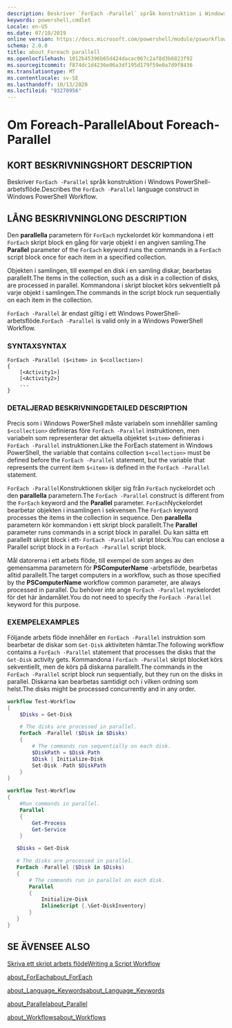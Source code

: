 ```yaml
---
description: Beskriver `ForEach -Parallel` språk konstruktion i Windows PowerShell-arbetsflöde.
keywords: powershell,cmdlet
Locale: en-US
ms.date: 07/10/2019
online version: https://docs.microsoft.com/powershell/module/psworkflow/about/about_foreach-parallel?view=powershell-5.1&WT.mc_id=ps-gethelp
schema: 2.0.0
title: about_Foreach parallell
ms.openlocfilehash: 1012b45396b65d424dacac067c2af8d3b6823f92
ms.sourcegitcommit: f874dc1d4236e06a3df195d179f59e0a7d9f8436
ms.translationtype: MT
ms.contentlocale: sv-SE
ms.lasthandoff: 10/13/2020
ms.locfileid: "93270956"
---
```

# <a name="about-foreach-parallel"></a><span data-ttu-id="a495a-104">Om Foreach-Parallel</span><span class="sxs-lookup"><span data-stu-id="a495a-104">About Foreach-Parallel</span></span>

## <a name="short-description"></a><span data-ttu-id="a495a-105">KORT BESKRIVNING</span><span class="sxs-lookup"><span data-stu-id="a495a-105">SHORT DESCRIPTION</span></span>
<span data-ttu-id="a495a-106">Beskriver `ForEach -Parallel` språk konstruktion i Windows PowerShell-arbetsflöde.</span><span class="sxs-lookup"><span data-stu-id="a495a-106">Describes the `ForEach -Parallel` language construct in Windows PowerShell Workflow.</span></span>

## <a name="long-description"></a><span data-ttu-id="a495a-107">LÅNG BESKRIVNING</span><span class="sxs-lookup"><span data-stu-id="a495a-107">LONG DESCRIPTION</span></span>

<span data-ttu-id="a495a-108">Den **parallella** parametern för `ForEach` nyckelordet kör kommandona i ett `ForEach` skript block en gång för varje objekt i en angiven samling.</span><span class="sxs-lookup"><span data-stu-id="a495a-108">The **Parallel** parameter of the `ForEach` keyword runs the commands in a `ForEach` script block once for each item in a specified collection.</span></span>

<span data-ttu-id="a495a-109">Objekten i samlingen, till exempel en disk i en samling diskar, bearbetas parallellt.</span><span class="sxs-lookup"><span data-stu-id="a495a-109">The items in the collection, such as a disk in a collection of disks, are processed in parallel.</span></span> <span data-ttu-id="a495a-110">Kommandona i skript blocket körs sekventiellt på varje objekt i samlingen.</span><span class="sxs-lookup"><span data-stu-id="a495a-110">The commands in the script block run sequentially on each item in the collection.</span></span>

<span data-ttu-id="a495a-111">`ForEach -Parallel` är endast giltig i ett Windows PowerShell-arbetsflöde.</span><span class="sxs-lookup"><span data-stu-id="a495a-111">`ForEach -Parallel` is valid only in a Windows PowerShell Workflow.</span></span>

### <a name="syntax"></a><span data-ttu-id="a495a-112">SYNTAX</span><span class="sxs-lookup"><span data-stu-id="a495a-112">SYNTAX</span></span>

```
ForEach -Parallel ($<item> in $<collection>)
{
    [<Activity1>]
    [<Activity2>]
    ...
}
```

### <a name="detailed-description"></a><span data-ttu-id="a495a-113">DETALJERAD BESKRIVNING</span><span class="sxs-lookup"><span data-stu-id="a495a-113">DETAILED DESCRIPTION</span></span>

<span data-ttu-id="a495a-114">Precis som i Windows PowerShell måste variabeln som innehåller samling `$<collection>` definieras före `ForEach -Parallel` instruktionen, men variabeln som representerar det aktuella objektet `$<item>` definieras i `ForEach -Parallel` instruktionen.</span><span class="sxs-lookup"><span data-stu-id="a495a-114">Like the ForEach statement in Windows PowerShell, the variable that contains collection `$<collection>` must be defined before the `ForEach -Parallel` statement, but the variable that represents the current item `$<item>` is defined in the `ForEach -Parallel` statement.</span></span>

<span data-ttu-id="a495a-115">`ForEach -Parallel`Konstruktionen skiljer sig från `ForEach` nyckelordet och den **parallella** parametern.</span><span class="sxs-lookup"><span data-stu-id="a495a-115">The `ForEach -Parallel` construct is different from the `ForEach` keyword and the **Parallel** parameter.</span></span> <span data-ttu-id="a495a-116">`ForEach`Nyckelordet bearbetar objekten i insamlingen i sekvensen.</span><span class="sxs-lookup"><span data-stu-id="a495a-116">The `ForEach` keyword processes the items in the collection in sequence.</span></span> <span data-ttu-id="a495a-117">Den **parallella** parametern kör kommandon i ett skript block parallellt.</span><span class="sxs-lookup"><span data-stu-id="a495a-117">The **Parallel** parameter runs commands in a script block in parallel.</span></span> <span data-ttu-id="a495a-118">Du kan sätta ett parallellt skript block i ett- `ForEach -Parallel` skript block.</span><span class="sxs-lookup"><span data-stu-id="a495a-118">You can enclose a Parallel script block in a `ForEach -Parallel` script block.</span></span>

<span data-ttu-id="a495a-119">Mål datorerna i ett arbets flöde, till exempel de som anges av den gemensamma parametern för **PSComputerName** -arbetsflöde, bearbetas alltid parallellt.</span><span class="sxs-lookup"><span data-stu-id="a495a-119">The target computers in a workflow, such as those specified by the **PSComputerName** workflow common parameter, are always processed in parallel.</span></span>
<span data-ttu-id="a495a-120">Du behöver inte ange `ForEach -Parallel` nyckelordet för det här ändamålet.</span><span class="sxs-lookup"><span data-stu-id="a495a-120">You do not need to specify the `ForEach -Parallel` keyword for this purpose.</span></span>

### <a name="examples"></a><span data-ttu-id="a495a-121">EXEMPEL</span><span class="sxs-lookup"><span data-stu-id="a495a-121">EXAMPLES</span></span>

<span data-ttu-id="a495a-122">Följande arbets flöde innehåller en `ForEach -Parallel` instruktion som bearbetar de diskar som `Get-Disk` aktiviteten hämtar.</span><span class="sxs-lookup"><span data-stu-id="a495a-122">The following workflow contains a `ForEach -Parallel` statement that processes the disks that the `Get-Disk` activity gets.</span></span> <span data-ttu-id="a495a-123">Kommandona i `ForEach -Parallel` skript blocket körs sekventiellt, men de körs på diskarna parallellt.</span><span class="sxs-lookup"><span data-stu-id="a495a-123">The commands in the `ForEach -Parallel` script block run sequentially, but they run on the disks in parallel.</span></span> <span data-ttu-id="a495a-124">Diskarna kan bearbetas samtidigt och i vilken ordning som helst.</span><span class="sxs-lookup"><span data-stu-id="a495a-124">The disks might be processed concurrently and in any order.</span></span>

```powershell
workflow Test-Workflow
{
    $Disks = Get-Disk

    # The disks are processed in parallel.
    ForEach -Parallel ($Disk in $Disks)
    {
        # The commands run sequentially on each disk.
        $DiskPath = $Disk.Path
        $Disk | Initialize-Disk
        Set-Disk -Path $DiskPath
    }
}

workflow Test-Workflow
{
    #Run commands in parallel.
    Parallel
    {
        Get-Process
        Get-Service
    }

   $Disks = Get-Disk

   # The disks are processed in parallel.
   ForEach -Parallel ($Disk in $Disks)
   {
       # The commands run in parallel on each disk.
       Parallel
       {
           Initialize-Disk
           InlineScript {.\Get-DiskInventory}
       }
   }
}
```

## <a name="see-also"></a><span data-ttu-id="a495a-125">SE ÄVEN</span><span class="sxs-lookup"><span data-stu-id="a495a-125">SEE ALSO</span></span>

[<span data-ttu-id="a495a-126">Skriva ett skript arbets flöde</span><span class="sxs-lookup"><span data-stu-id="a495a-126">Writing a Script Workflow</span></span>](/previous-versions/powershell/scripting/developer/workflow/creating-a-workflow-by-using-a-windows-powershell-script)

[<span data-ttu-id="a495a-127">about_ForEach</span><span class="sxs-lookup"><span data-stu-id="a495a-127">about_ForEach</span></span>](../../Microsoft.PowerShell.Core/About/about_ForEach.md)

[<span data-ttu-id="a495a-128">about_Language_Keywords</span><span class="sxs-lookup"><span data-stu-id="a495a-128">about_Language_Keywords</span></span>](../../Microsoft.PowerShell.Core/About/about_Language_Keywords.md)

[<span data-ttu-id="a495a-129">about_Parallel</span><span class="sxs-lookup"><span data-stu-id="a495a-129">about_Parallel</span></span>](about_Parallel.md)

[<span data-ttu-id="a495a-130">about_Workflows</span><span class="sxs-lookup"><span data-stu-id="a495a-130">about_Workflows</span></span>](about_Workflows.md)
